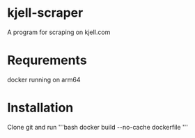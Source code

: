 # kjell-scraper
A program for scraping on kjell.com

# Requrements
docker running on arm64

# Installation
Clone git and run
'''bash
docker build --no-cache dockerfile
'''


